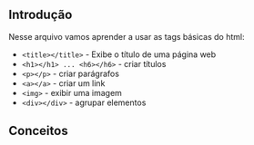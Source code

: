 ## Introdução

Nesse arquivo vamos aprender a usar as tags básicas do html:

  - ```<title></title>``` - Exibe o título de uma página web
  - ```<h1></h1> ... <h6></h6>``` - criar títulos
  - ```<p></p>``` - criar parágrafos
  - ```<a></a>``` - criar um link
  - ```<img>``` - exibir uma imagem
  - ```<div></div>``` - agrupar elementos

## Conceitos
